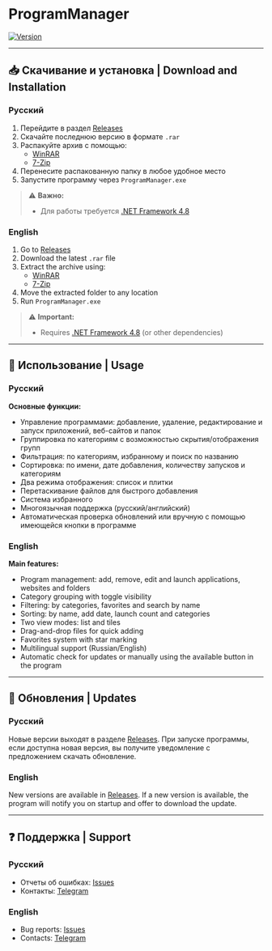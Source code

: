 # ProgramManager

[![Version](https://img.shields.io/badge/version-1.3.1-blue)](https://github.com/MITTORY/ProgramManager/releases)

---

## 📥 Скачивание и установка | Download and Installation

### Русский
1. Перейдите в раздел [Releases](https://github.com/MITTORY/ProgramManager/releases)
2. Скачайте последнюю версию в формате `.rar`
3. Распакуйте архив с помощью:
   - [WinRAR](https://www.win-rar.com/)
   - [7-Zip](https://www.7-zip.org/)
4. Перенесите распакованную папку в любое удобное место
5. Запустите программу через `ProgramManager.exe`

> ⚠️ **Важно:**
> - Для работы требуется [.NET Framework 4.8](https://dotnet.microsoft.com/download/dotnet-framework)

### English
1. Go to [Releases](https://github.com/MITTORY/ProgramManager/releases)
2. Download the latest `.rar` file
3. Extract the archive using:
   - [WinRAR](https://www.win-rar.com/)
   - [7-Zip](https://www.7-zip.org/)
4. Move the extracted folder to any location
5. Run `ProgramManager.exe`

> ⚠️ **Important:**
> - Requires [.NET Framework 4.8](https://dotnet.microsoft.com/download/dotnet-framework) (or other dependencies)

---

## 🚀 Использование | Usage

### Русский
**Основные функции:**
   - Управление программами: добавление, удаление, редактирование и запуск приложений, веб-сайтов и папок
   - Группировка по категориям с возможностью скрытия/отображения групп
   - Фильтрация: по категориям, избранному и поиск по названию
   - Сортировка: по имени, дате добавления, количеству запусков и категориям
   - Два режима отображения: список и плитки
   - Перетаскивание файлов для быстрого добавления
   - Система избранного
   - Многоязычная поддержка (русский/английский)
   - Автоматическая проверка обновлений или вручную с помощью имеющейся кнопки в программе

### English
**Main features:**
   - Program management: add, remove, edit and launch applications, websites and folders
   - Category grouping with toggle visibility
   - Filtering: by categories, favorites and search by name
   - Sorting: by name, add date, launch count and categories
   - Two view modes: list and tiles
   - Drag-and-drop files for quick adding
   - Favorites system with star marking
   - Multilingual support (Russian/English)
   - Automatic check for updates or manually using the available button in the program

---

## 🔄 Обновления | Updates

### Русский
Новые версии выходят в разделе [Releases](https://github.com/MITTORY/ProgramManager/releases).
При запуске программы, если доступна новая версия, вы получите уведомление с предложением скачать обновление.

### English
New versions are available in [Releases](https://github.com/MITTORY/ProgramManager/releases).
If a new version is available, the program will notify you on startup and offer to download the update.

---

## ❓ Поддержка | Support

### Русский
- Отчеты об ошибках: [Issues](https://github.com/MITTORY/ProgramManager/issues)
- Контакты: [Telegram](https://t.me/mittory)

### English
- Bug reports: [Issues](https://github.com/MITTORY/ProgramManager/issues)
- Contacts: [Telegram](https://t.me/mittory)
